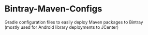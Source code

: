 # Bintray-Maven-Configs
Gradle configuration files to easily deploy Maven packages to Bintray (mostly used for Android library deployments to JCenter)
